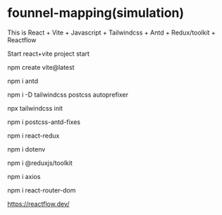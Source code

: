 # founnel-mapping(simulation)

This is React + Vite + Javascript + Tailwindcss + Antd + Redux/toolkit + Reactflow

Start react+vite project start

npm create vite@latest

npm i antd

npm i -D tailwindcss postcss autoprefixer

npx tailwindcss init

npm i postcss-antd-fixes

npm i react-redux

npm i dotenv

npm i @reduxjs/toolkit

npm i axios

npm i react-router-dom

https://reactflow.dev/